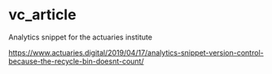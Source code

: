 # vc_article
Analytics snippet for the actuaries institute

https://www.actuaries.digital/2019/04/17/analytics-snippet-version-control-because-the-recycle-bin-doesnt-count/
